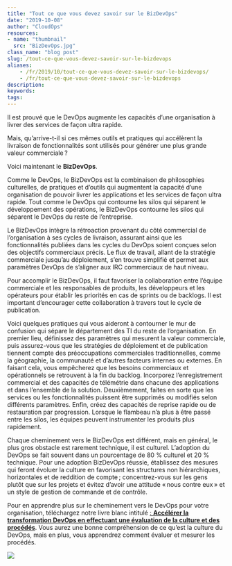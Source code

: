 ```yaml
---
title: "Tout ce que vous devez savoir sur le BizDevOps"
date: "2019-10-08"
author: "CloudOps"
resources:
- name: "thumbnail"
  src: "BizDevOps.jpg"
class_name: "blog post"
slug: /tout-ce-que-vous-devez-savoir-sur-le-bizdevops
aliases:
    - /fr/2019/10/tout-ce-que-vous-devez-savoir-sur-le-bizdevops/
    - /fr/tout-ce-que-vous-devez-savoir-sur-le-bizdevops
description:
keywords:
tags:
---
```


<p>Il est prouvé que le DevOps augmente les capacités d’une organisation à livrer des services de façon ultra rapide.&nbsp;</p><p>Mais, qu’arrive-t-il si ces mêmes outils et pratiques qui accélèrent la livraison de fonctionnalités sont utilisés pour générer une plus grande valeur commerciale ?</p><p>Voici maintenant le <strong>BizDevOps</strong>.</p><p>Comme le DevOps, le BizDevOps est la combinaison de philosophies culturelles, de pratiques et d’outils qui augmentent la capacité d’une organisation de pouvoir livrer les applications et les services de façon ultra rapide. Tout comme le DevOps qui contourne les silos qui séparent le développement des opérations, le BizDevOps contourne les silos qui séparent le DevOps du reste de l’entreprise.</p><p>Le BizDevOps intègre la rétroaction provenant du côté commercial de l’organisation à ses cycles de livraison, assurant ainsi que les fonctionnalités publiées dans les cycles du DevOps soient conçues selon des objectifs commerciaux précis. Le flux de travail, allant de la stratégie commerciale jusqu’au déploiement, s’en trouve simplifié et permet aux paramètres DevOps de s’aligner aux IRC commerciaux de haut niveau.</p><p>Pour accomplir le BizDevOps, il faut favoriser la collaboration entre l’équipe commerciale et les responsables de produits, les développeurs et les opérateurs pour établir les priorités en cas de sprints ou de backlogs. Il est important d’encourager cette collaboration à travers tout le cycle de publication.</p><p>Voici quelques pratiques qui vous aideront à contourner le mur de confusion qui sépare le département des TI du reste de l’organisation. En premier lieu, définissez des paramètres qui mesurent la valeur commerciale, puis assurez-vous que les stratégies de déploiement et de publication tiennent compte des préoccupations commerciales traditionnelles, comme la géographie, la communauté et d’autres facteurs internes ou externes. En faisant cela, vous empêcherez que les besoins commerciaux et opérationnels se retrouvent à la fin du backlog. Incorporez l’enregistrement commercial et des capacités de télémétrie dans chacune des applications et dans l’ensemble de la solution. Deuxièmement, faites en sorte que les services ou les fonctionnalités puissent être supprimés ou modifiés selon différents paramètres. Enfin, créez des capacités de reprise rapide ou de restauration par progression. Lorsque le flambeau n’a plus à être passé entre les silos, les équipes peuvent instrumenter les produits plus rapidement.</p><p>Chaque cheminement vers le BizDevOps est différent, mais en général, le plus gros obstacle est rarement technique, il est culturel. L’adoption du DevOps se fait souvent dans un pourcentage de 80&nbsp;% culturel et 20&nbsp;% technique. Pour une adoption BizDevOps réussie, établissez des mesures qui feront évoluer la culture en favorisant les structures non hiérarchiques, horizontales et de reddition de compte ; concentrez-vous sur les gens plutôt que sur les projets et évitez d’avoir une attitude « nous contre eux » et un style de gestion de commande et de contrôle.</p><p>Pour en apprendre plus sur le cheminement vers le DevOps pour votre organisation, téléchargez notre livre blanc intitulé&nbsp;<a href="https://info.cloudops.com/accelerer_la_transformation_devops">: <strong>Accélérer la transformation DevOps en effectuant une évaluation de la culture et des procédés</strong></a>. Vous aurez une bonne compréhension de ce qu’est la culture du DevOps, mais en plus, vous apprendrez comment évaluer et mesurer les procédés.</p>

<div class="row">
    <div class="col-xl-8 offset-xl-2 col-lg-10 offset-lg-1 col-md-10 offset-md-1 col-sm-12 col-xs-12 cta-image">
      <img src="/images/blog/cta/livreblanc.jpeg">
    </div>
</div>
